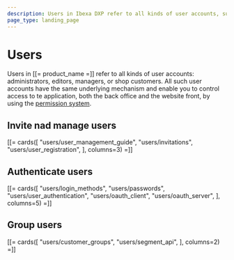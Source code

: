 ```yaml
---
description: Users in Ibexa DXP refer to all kinds of user accounts, such as administrators, editors, managers or shop customers.
page_type: landing_page
---
```


# Users

Users in [[= product_name =]] refer to all kinds of user accounts: administrators, editors, managers, or shop customers.
All such user accounts have the same underlying mechanism and enable you to control access to te application, both the back office and the website front, by using the [permission system](permissions.md).

## Invite nad manage users

[[= cards([
    "users/user_management_guide",
    "users/invitations",
    "users/user_registration",
], columns=3) =]]

## Authenticate users

[[= cards([
    "users/login_methods",
    "users/passwords",
    "users/user_authentication",
    "users/oauth_client",
    "users/oauth_server",
], columns=5) =]]

## Group users

[[= cards([
    "users/customer_groups",
    "users/segment_api",
], columns=2) =]]
